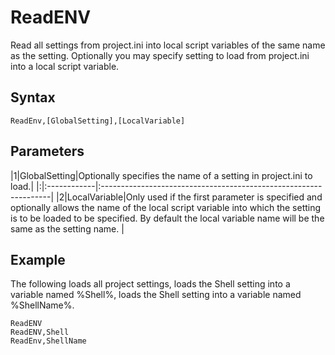 # ReadENV #

Read all settings from project.ini into local script variables of the same name as the setting. Optionally you may specify setting to load from project.ini into a local script variable.

## Syntax ##
```
ReadEnv,[GlobalSetting],[LocalVariable]
```

## Parameters ##
|1|GlobalSetting|Optionally specifies the name of a setting in project.ini to load.|
|:|:------------|:-----------------------------------------------------------------|
|2|LocalVariable|Only used if the first parameter is specified and optionally allows the name of the local script variable into which the setting is to be loaded to be specified. By default the local variable name will be the same as the setting name. |

## Example ##
The following loads all project settings, loads the Shell setting into a variable named %Shell%, loads the Shell setting into a variable named %ShellName%.
```
ReadENV
ReadENV,Shell
ReadEnv,ShellName
```